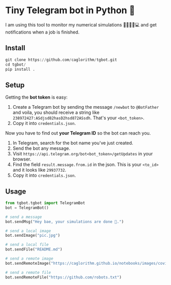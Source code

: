 # Tiny Telegram bot in Python 🌈
I am using this tool to monitor my numerical simulations 👩🏿‍🔬🧪💻 and get notifications when a job is finished. 

## Install

```python
git clone https://github.com/caglorithm/tgbot.git
cd tgbot/
pip install .
```

## Setup
Getting the **bot token** is easy:

1. Create a Telegram bot by sending the message `/newbot` to `@BotFather` and voila, you should receive a string like `238972427:ASdjsd82hasD2hsd872ASsdh`. That's your `<bot_token>`. 
2. Copy it into `credentials.json`.

Now you have to find out **your Telegram ID** so the bot can reach you.

1. In Telegram, search for the bot name you've just created.
2. Send the bot any message.
3. Visit `https://api.telegram.org/bot<bot_token>/getUpdates` in your browser.
4. Find the field `result.message.from.id` in the json. This is your `<to_id>` and it looks like `29937732`. 
5. Copy it into `credentials.json`.

## Usage
```python 
from tgbot.tgbot import TelegramBot
bot = TelegramBot()

# send a message
bot.sendMsg("Hey bae, your simulations are done 🖤.")

# send a local image
bot.sendImage("pic.jpg")

# send a local file
bot.sendFile("README.md")

# send a remote image
bot.sendRemoteImage("https://caglorithm.github.io/notebooks/images/covid-dashboard/dashboard.png")

# send a remote file
bot.sendRemoteFile("https://github.com/robots.txt")
```